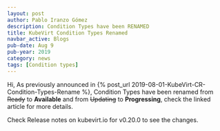 ```yaml
---
layout: post
author: Pablo Iranzo Gómez
description: Condition Types have been RENAMED
title: KubeVirt Condition Types Renamed
navbar_active: Blogs
pub-date: Aug 9
pub-year: 2019
category: news
tags: [Condition types]
---
```


Hi,
As previously announced in {% post_url 2019-08-01-KubeVirt-CR-Condition-Types-Rename %}, Condition Types have been renamed from ~~Ready~~ to **Available** and from ~~Updating~~ to **Progressing**, check the linked article for more details.

Check Release notes on kubevirt.io for v0.20.0 to see the changes.

